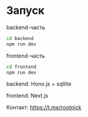 # Запуск

backend-часть

```bash
cd backend
npm run dev
```

frontend-часть

```bash
cd frontend
npm run dev
```

backend: Hono.js + sqllite

frontend: Next.js

Контакт: <https://t.me/rootnick>
